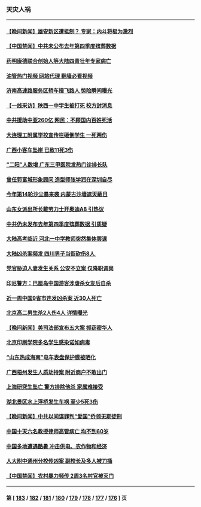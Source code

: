### 天灾人祸
---
#### [【晚间新闻】雄安新区遭抵制？ 专家：内斗将极为激烈](../../pages/ncid280/n14000812.md?05202045) 
#### [【中国禁闻】中共未公布去年第四季度殡葬数据](../../pages/ncid280/n14000520.md?05202045) 
#### [药明康德联合创始人等大陆四青壮年专家病亡](../../pages/ncid280/n14000732.md?05202045) 
#### [油管热门视频 网站代理 翻墙必看视频](http://138.2.39.72:81/youtube.html?epic-marker?05202045)
#### [济南高速路服务区轿车撞飞路人 惊险瞬间曝光](../../pages/ncid280/n14000495.md?05202045) 
#### [【一线采访】陕西一中学生被打死 校方封消息](../../pages/ncid280/n14000472.md?05202045) 
#### [中共援助中亚260亿 网民：不顾国内百姓死活](../../pages/ncid280/n14000310.md?05202045) 
#### [大连理工附属学校宣传栏砸倒学生 一死两伤](../../pages/ncid280/n14000284.md?05202045) 
#### [广西小客车坠崖 已致11死3伤](../../pages/ncid280/n14000227.md?05202045) 
#### [“二阳”人数增 广东三甲医院发热门诊排长队](../../pages/ncid280/n14000090.md?05202045) 
#### [曾任郭富城形象顾问 造型师张学润在深圳自尽](../../pages/ncid280/n13999934.md?05202045) 
#### [今年第14轮沙尘暴来袭 内蒙古沙墙遮天蔽日](../../pages/ncid280/n13999855.md?05202045) 
#### [山东女派出所长戴劳力士开奥迪A8 引热议](../../pages/ncid280/n13999520.md?05202045) 
#### [中共仍未发布去年第四季度殡葬数据 引质疑](../../pages/ncid280/n13999583.md?05202045) 
#### [大陆高考临近 河北一中学教师突然集体罢课](../../pages/ncid280/n13999584.md?05202045) 
#### [大陆凶杀案频发 四川男子当街砍伤8人 ](../../pages/ncid280/n13999528.md?05202045) 
#### [党官胁迫人妻发生关系 公安不立案 仅降职调岗](../../pages/ncid280/n13998808.md?05202045) 
#### [印尼警方：巴厘岛中国游客涉虐杀女友后自杀](../../pages/ncid280/n13998995.md?05202045) 
#### [近一周中国9省市连发凶杀案 近30人死亡](../../pages/ncid280/n13998998.md?05202045) 
#### [北京高二男生杀2人伤4人 详情曝光](../../pages/ncid280/n13998828.md?05202045) 
#### [【晚间新闻】美司法部宣布五大案 抓窃密华人](../../pages/ncid280/n13998792.md?05202045) 
#### [北京印刷学院多名学生感染诺如病毒](../../pages/ncid280/n13998633.md?05202045) 
#### [“山东热成海南”电车表盘保护膜被晒化](../../pages/ncid280/n13998342.md?05202045) 
#### [广西梧州发生人质劫持案 附近商户不敢出门](../../pages/ncid280/n13998283.md?05202045) 
#### [上海研究生坠亡 警方排除他杀 家属难接受](../../pages/ncid280/n13998204.md?05202045) 
#### [湖北景区水上浮桥发生车祸  至少5死3伤](../../pages/ncid280/n13998074.md?05202045) 
#### [【晚间新闻】中共以间谍罪判“爱国”侨领无期徒刑](../../pages/ncid280/n13998014.md?05202045) 
#### [中国十天六名教授律师高管病亡 均不到60岁](../../pages/ncid280/n13997864.md?05202045) 
#### [中国多地遭遇酷暑 冲击供电、农作物和经济](../../pages/ncid280/n13997669.md?05202045) 
#### [人大附中通州分校传凶案 副校长及多人被刀捅](../../pages/ncid280/n13997631.md?05202045) 
#### [【中国禁闻】农村暴力频传 2周3名村官被灭门](../../pages/ncid280/n13997334.md?05202045) 

---
#### 第 [ [183](./183.md?05202045) / [182](./182.md?05202045) / [181](./181.md?05202045) / [180](./180.md?05202045) / [179](./179.md?05202045) / [178](./178.md?05202045) / [177](./177.md?05202045) / [176](./176.md?05202045) ] 页
